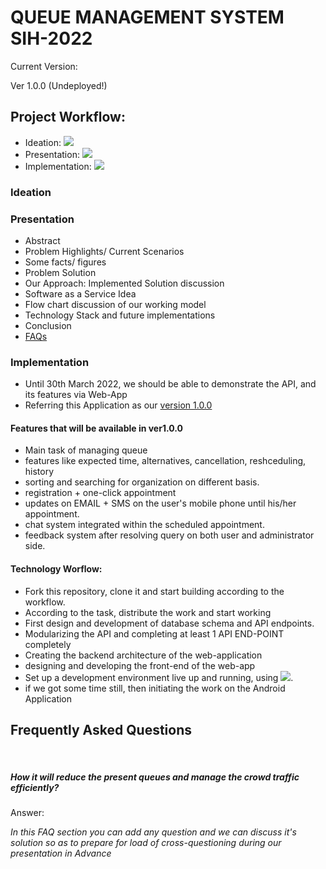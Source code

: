 # QUEUE MANAGEMENT SYSTEM SIH-2022
Current Version: <div id='#Version1.0.0'>Ver 1.0.0 (Undeployed!)</div>
## Project Workflow:
- Ideation:  ![](https://img.shields.io/static/v1?label=&message=75%&color=green)
- Presentation:  ![](https://img.shields.io/static/v1?label=&message=10%&color=orange)
- Implementation: ![](https://img.shields.io/static/v1?label=&message=0%&color=red)

### Ideation


### Presentation
- Abstract
- Problem Highlights/ Current Scenarios
- Some facts/ figures
- Problem Solution
- Our Approach: Implemented Solution discussion
- Software as a Service Idea
- Flow chart discussion of our working model
- Technology Stack and future implementations
- Conclusion
- [FAQs](./README.md#FAQs)

### Implementation
- Until 30th March 2022, we should be able to demonstrate the API, and its features via Web-App
- Referring this Application as our <a href='./?#Version1.0.0'>version 1.0.0</a>

#### Features that will be available in ver1.0.0
- Main task of managing queue
- features like expected time, alternatives, cancellation, reshceduling, history 
- sorting and searching for organization on different basis.
- registration + one-click appointment
- updates on EMAIL + SMS on the user's mobile phone until his/her appointment.
- chat system integrated within the scheduled appointment.
- feedback system after resolving query on both user and administrator side.

#### Technology Worflow:
- Fork this repository, clone it and start building according to the workflow.
- According to the task, distribute the work and start working
- First design and development of database schema and API endpoints.
- Modularizing the API and completing at least 1 API END-POINT completely
- Creating the backend architecture of the web-application
- designing and developing the front-end of the web-app
- Set up a development environment live up and running, using ![](https://img.shields.io/static/v1?label=&message=Heroku&color=purple).
- if we got some time still, then initiating the work on the Android Application 


<h2 id='FAQs'>Frequently Asked Questions</h2><br />

##### How it will reduce the present queues and manage the crowd traffic efficiently?
Answer: 

<i>In this FAQ section you can add any question and we can discuss it's solution so as to prepare for load of cross-questioning during our presentation in Advance</i>
